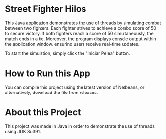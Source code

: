 # Street Fighter Hilos

This Java application demonstrates the use of threads by simulating combat between two fighters. Each fighter strives to achieve a combo score of 50 to secure victory. If both fighters reach a score of 50 simultaneously, the match ends in a tie. Moreover, the program displays console output within the application window, ensuring users receive real-time updates.

To start the simulation, simply click the "Iniciar Pelea" button.

# How to Run this App
You can compile this project using the latest version of Netbeans, or alternatively, download the file from releases.

# About this Project

This project was made in Java in order to demonstrate the use of threads using JDK 8u391.
